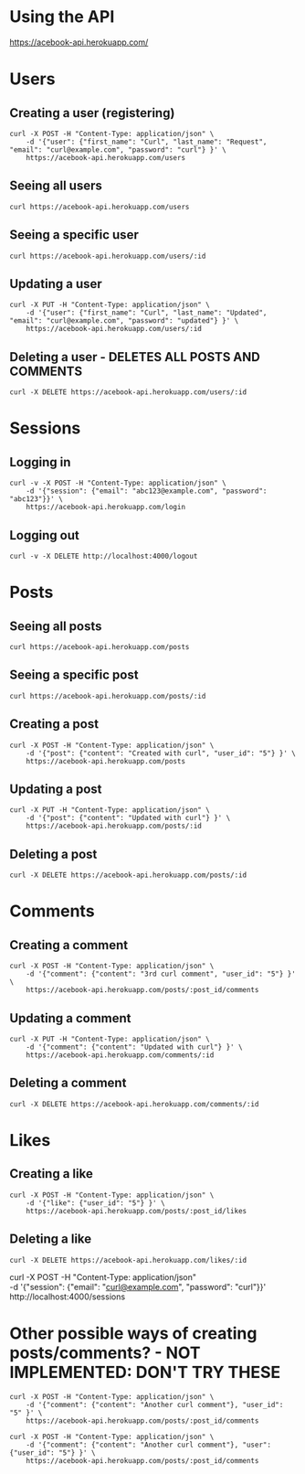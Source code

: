 # Using the API

https://acebook-api.herokuapp.com/


# Users

## Creating a user (registering)
```
curl -X POST -H "Content-Type: application/json" \
    -d '{"user": {"first_name": "Curl", "last_name": "Request", "email": "curl@example.com", "password": "curl"} }' \
    https://acebook-api.herokuapp.com/users
```

## Seeing all users
```
curl https://acebook-api.herokuapp.com/users 
```

## Seeing a specific user
```
curl https://acebook-api.herokuapp.com/users/:id
```

## Updating a user
```
curl -X PUT -H "Content-Type: application/json" \
    -d '{"user": {"first_name": "Curl", "last_name": "Updated", "email": "curl@example.com", "password": "updated"} }' \
    https://acebook-api.herokuapp.com/users/:id
```

## Deleting a user - DELETES ALL POSTS AND COMMENTS
```
curl -X DELETE https://acebook-api.herokuapp.com/users/:id
```

# Sessions

## Logging in
```
curl -v -X POST -H "Content-Type: application/json" \
    -d '{"session": {"email": "abc123@example.com", "password": "abc123"}}' \
    https://acebook-api.herokuapp.com/login
```

## Logging out
```
curl -v -X DELETE http://localhost:4000/logout
```

# Posts

## Seeing all posts
```
curl https://acebook-api.herokuapp.com/posts 
```

## Seeing a specific post
```
curl https://acebook-api.herokuapp.com/posts/:id
```

## Creating a post
```
curl -X POST -H "Content-Type: application/json" \
    -d '{"post": {"content": "Created with curl", "user_id": "5"} }' \
    https://acebook-api.herokuapp.com/posts
```

## Updating a post
```
curl -X PUT -H "Content-Type: application/json" \
    -d '{"post": {"content": "Updated with curl"} }' \
    https://acebook-api.herokuapp.com/posts/:id
```

## Deleting a post
```
curl -X DELETE https://acebook-api.herokuapp.com/posts/:id
```

# Comments

## Creating a comment
```
curl -X POST -H "Content-Type: application/json" \
    -d '{"comment": {"content": "3rd curl comment", "user_id": "5"} }' \
    https://acebook-api.herokuapp.com/posts/:post_id/comments
```

## Updating a comment
```
curl -X PUT -H "Content-Type: application/json" \
    -d '{"comment": {"content": "Updated with curl"} }' \
    https://acebook-api.herokuapp.com/comments/:id
```

## Deleting a comment
```
curl -X DELETE https://acebook-api.herokuapp.com/comments/:id
```


# Likes

## Creating a like
```
curl -X POST -H "Content-Type: application/json" \
    -d '{"like": {"user_id": "5"} }' \
    https://acebook-api.herokuapp.com/posts/:post_id/likes
```

## Deleting a like
```
curl -X DELETE https://acebook-api.herokuapp.com/likes/:id
```

curl -X POST -H "Content-Type: application/json" \
    -d '{"session": {"email": "curl@example.com", "password": "curl"}}' \
    http://localhost:4000/sessions

# Other possible ways of creating posts/comments? - NOT IMPLEMENTED: DON'T TRY THESE
```
curl -X POST -H "Content-Type: application/json" \
    -d '{"comment": {"content": "Another curl comment"}, "user_id": "5" }' \
    https://acebook-api.herokuapp.com/posts/:post_id/comments
```
```
curl -X POST -H "Content-Type: application/json" \
    -d '{"comment": {"content": "Another curl comment"}, "user": {"user_id": "5"} }' \
    https://acebook-api.herokuapp.com/posts/:post_id/comments
```